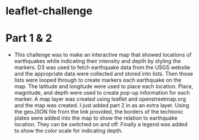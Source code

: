 # leaflet-challenge

# Part 1 & 2
- This challenge was to make an interactive map that showed locations of earthquakes while indicating their intensity and depth by styling the markers. D3 was used to fetch earthquake data from the USGS website and the appropriate data were collected and stored into lists. Then those lists were looped through to create markers each earthquake on the map. The latitude and longitude were used to place each location. Place, magnitude, and depth were used to create pop-up information for each marker. A map layer was created using leaflet and openstreetmap.org and the map was created. I just added part 2 in as an extra layer. Using the geoJSON file from the link provided, the borders of the techtonic plates were added into the map to show the relation to earthquake location. They can be switched on and off. Finally a legend was added to show the color scale for indicating depth.
